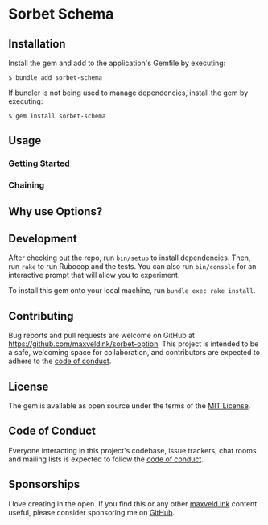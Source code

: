 # Sorbet Schema



## Installation

Install the gem and add to the application's Gemfile by executing:

    $ bundle add sorbet-schema

If bundler is not being used to manage dependencies, install the gem by executing:

    $ gem install sorbet-schema

## Usage

### Getting Started

### Chaining

## Why use Options?

## Development

After checking out the repo, run `bin/setup` to install dependencies. Then, run `rake` to run Rubocop and the tests. You can also run `bin/console` for an interactive prompt that will allow you to experiment.

To install this gem onto your local machine, run `bundle exec rake install`.

## Contributing

Bug reports and pull requests are welcome on GitHub at https://github.com/maxveldink/sorbet-option. This project is intended to be a safe, welcoming space for collaboration, and contributors are expected to adhere to the [code of conduct](https://github.com/maxveldink/sorbet-option/blob/master/CODE_OF_CONDUCT.md).

## License

The gem is available as open source under the terms of the [MIT License](https://opensource.org/licenses/MIT).

## Code of Conduct

Everyone interacting in this project's codebase, issue trackers, chat rooms and mailing lists is expected to follow the [code of conduct](https://github.com/maxveldink/sorbet-option/blob/master/CODE_OF_CONDUCT.md).

## Sponsorships

I love creating in the open. If you find this or any other [maxveld.ink](https://maxveld.ink) content useful, please consider sponsoring me on [GitHub](https://github.com/sponsors/maxveldink).
